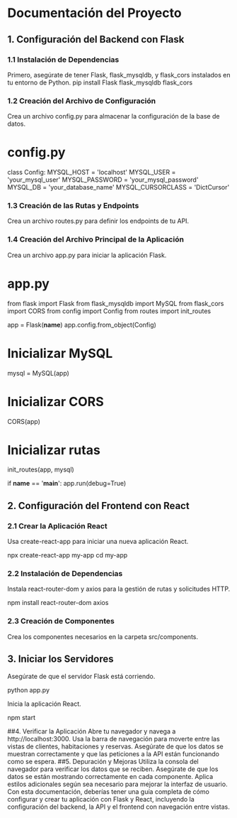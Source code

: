 # Documentación del Proyecto
## 1. Configuración del Backend con Flask
### 1.1 Instalación de Dependencias
 Primero, asegúrate de tener Flask, flask_mysqldb, y flask_cors instalados en tu entorno de Python.
 pip install Flask flask_mysqldb flask_cors

### 1.2 Creación del Archivo de Configuración
 Crea un archivo config.py para almacenar la configuración de la base de datos.

# config.py
class Config:
    MYSQL_HOST = 'localhost'
    MYSQL_USER = 'your_mysql_user'
    MYSQL_PASSWORD = 'your_mysql_password'
    MYSQL_DB = 'your_database_name'
    MYSQL_CURSORCLASS = 'DictCursor'

### 1.3 Creación de las Rutas y Endpoints
Crea un archivo routes.py para definir los endpoints de tu API.

### 1.4 Creación del Archivo Principal de la Aplicación
Crea un archivo app.py para iniciar la aplicación Flask.

# app.py
from flask import Flask
from flask_mysqldb import MySQL
from flask_cors import CORS
from config import Config
from routes import init_routes

app = Flask(__name__)
app.config.from_object(Config)

# Inicializar MySQL
mysql = MySQL(app)

# Inicializar CORS
CORS(app)

# Inicializar rutas
init_routes(app, mysql)

if __name__ == '__main__':
    app.run(debug=True)



## 2. Configuración del Frontend con React
 ### 2.1 Crear la Aplicación React
Usa create-react-app para iniciar una nueva aplicación React.

npx create-react-app my-app
cd my-app

### 2.2 Instalación de Dependencias
Instala react-router-dom y axios para la gestión de rutas y solicitudes HTTP.

npm install react-router-dom axios

### 2.3 Creación de Componentes
Crea los componentes necesarios en la carpeta src/components.

## 3. Iniciar los Servidores
Asegúrate de que el servidor Flask está corriendo.

python app.py

Inicia la aplicación React.

npm start

##4. Verificar la Aplicación
Abre tu navegador y navega a http://localhost:3000.
Usa la barra de navegación para moverte entre las vistas de clientes, habitaciones y reservas.
Asegúrate de que los datos se muestran correctamente y que las peticiones a la API están funcionando como se espera.
##5. Depuración y Mejoras
Utiliza la consola del navegador para verificar los datos que se reciben.
Asegúrate de que los datos se están mostrando correctamente en cada componente.
Aplica estilos adicionales según sea necesario para mejorar la interfaz de usuario.
Con esta documentación, deberías tener una guía completa de cómo configurar y crear tu aplicación con Flask y React, incluyendo la configuración del backend, la API y el frontend con navegación entre vistas.

